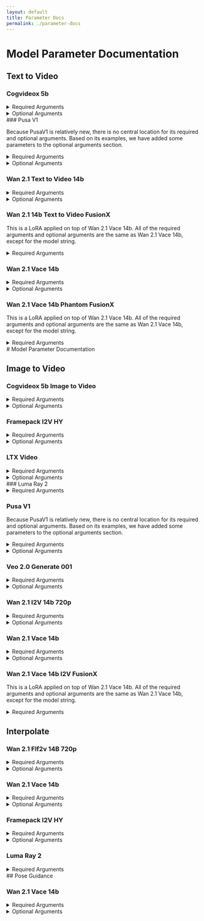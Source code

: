 ```yaml
---
layout: default
title: Parameter Docs
permalink: ./parameter-docs
---
```


# Model Parameter Documentation

## Text to Video

### Cogvideox 5b

<details>
    <summary>Required Arguments</summary>
    <table>
        <thead>
            <tr>
                <th>Name</th>
                <th>Type</th>
            <th>Description</th>
            </tr>
        </thead>
        <tbody>
            <tr>
            <td>prompt</td>
            <td>string</td>
            <td>Text prompt to guide generation</td>
            </tr>
            <tr>
            <td>model</td>
            <td>string</td>
            <td>"cogvideox-5b"</td>
            </tr>
        </tbody>
    </table>
</details>
<details>
    <summary>Optional Arguments</summary>
    <table>
        <thead>
            <tr>
            <th>Name</th>
            <th>Type</th>
            <th>Default Value</th>
            <th>Description</th>
            </tr>
        </thead>
        <tbody>
            <tr>
            <td>negative_prompt</td>
            <td>string</td>
            <td>""</td>
            <td>The prompt or prompts not to guide video generation. Ignored if guidance_scale is less than 1.</td>
            </tr>
            <tr>
            <td>height</td>
            <td>int</td>
            <td>480</td>
            <td>The height in pixels of the generated video.</td>
            </tr>
            <tr>
            <td>width</td>
            <td>int</td>
            <td>720</td>
            <td>The width in pixels of the generated video.</td>
            </tr>
            <tr>
            <td>num_frames</td>
            <td>int</td>
            <td>48</td>
            <td>Number of frames to generate.</td>
            </tr>
            <tr>
            <td>num_inference_steps</td>
            <td>int</td>
            <td>50</td>
            <td>The number of denoising steps. More steps can improve quality but are slower.</td>
            </tr>
            <tr>
            <td>timesteps</td>
            <td>list</td>
            <td></td>
            <td>Custom timesteps to use for the denoising process, must be in descending order.</td>
            </tr>
            <tr>
            <td>guidance_scale</td>
            <td>float</td>
            <td>7.0</td>
            <td>Classifier-Free Diffusion guidance scale. Higher values align the video more closely with the prompt.</td>
            </tr>
            <tr>
            <td>num_videos_per_prompt</td>
            <td>int</td>
            <td>1</td>
            <td>The number of videos to generate for each prompt.<br><br><strong>Note:</strong> Tio Magic Animation Framework currently only supports 1 video output</td>
            </tr>
            <tr>
            <td>generator</td>
            <td>torch.Generator</td>
            <td></td>
            <td>A torch.Generator or List[torch.Generator] to make generation deterministic.</td>
            </tr>
            <tr>
            <td>latents</td>
            <td>torch.FloatTensor</td>
            <td></td>
            <td>Pre-generated noisy latents to be used as inputs for generation.</td>
            </tr>
            <tr>
            <td>prompt_embeds</td>
            <td>torch.FloatTensor</td>
            <td></td>
            <td>Pre-generated text embeddings, used as an alternative to the 'prompt' argument.</td>
            </tr>
            <tr>
            <td>negative_prompt_embeds</td>
            <td>torch.FloatTensor</td>
            <td></td>
            <td>Pre-generated negative text embeddings, used as an alternative to the 'negative_prompt' argument.</td>
            </tr>
            <tr>
            <td>output_type</td>
            <td>str</td>
            <td>pil</td>
            <td>The output format of the generated video. Choose between 'pil' or 'np.array'.</td>
            </tr>
            <tr>
            <td>return_dict</td>
            <td>bool</td>
            <td>True</td>
            <td>Whether to return a StableDiffusionXLPipelineOutput object instead of a plain tuple.</td>
            </tr>
            <tr>
            <td>attention_kwargs</td>
            <td>dict</td>
            <td></td>
            <td>A kwargs dictionary passed to the AttentionProcessor.</td>
            </tr>
            <tr>
            <td>callback_on_step_end</td>
            <td>Callable</td>
            <td></td>
            <td>A function called at the end of each denoising step during inference.</td>
            </tr>
            <tr>
            <td>callback_on_step_end_tensor_inputs</td>
            <td>list</td>
            <td></td>
            <td>The list of tensor inputs for the callback_on_step_end function.</td>
            </tr>
            <tr>
            <td>max_sequence_length</td>
            <td>int</td>
            <td>226</td>
            <td>Maximum sequence length in the encoded prompt.</td>
            </tr>
        </tbody>
    </table>
</details>
### Pusa V1

Because PusaV1 is relatively new, there is no central location for its required and optional arguments. Based on its examples, we have added some parameters to the optional arguments section.

<details>
    <summary>Required Arguments</summary>
    <table>
    <thead>
    <tr>
    <th>Name</th>
    <th>Type</th>
    <th>Description</th>
    </tr>
    </thead>
    <tbody>
    <tr>
    <td>prompt</td>
    <td>string</td>
    <td>Text prompt to guide generation</td>
    </tr>
    <tr>
    <td>model</td>
    <td>string</td>
    <td>"pusa-v1"</td>
    </tr>
    </tbody>
    </table>
</details>

<details>
    <summary>Optional Arguments</summary>
    <table>
    <thead>
    <tr>
    <th>Name</th>
    <th>Type</th>
    <th>Default Value</th>
    <th>Description</th>
    </tr>
    </thead>
    <tbody>
    <tr>
    <td>negative_prompt</td>
    <td>string</td>
    <td>""</td>
    <td>The prompt or prompts not to guide video generation.</td>
    </tr>
    </tbody>
    </table>
</details>

### Wan 2.1 Text to Video 14b

<details>
    <summary>Required Arguments</summary>

    <table>
    <thead>
    <tr>
    <th>Name</th>
    <th>Type</th>
    <th>Description</th>
    </tr>
    </thead>
    <tbody>
    <tr>
    <td>prompt</td>
    <td>string</td>
    <td>Text prompt to guide generation</td>
    </tr>
    <tr>
    <td>model</td>
    <td>string</td>
    <td>"wan2.1-t2v-14b"</td>
    </tr>
    </tbody>
    </table>
</details>

<details>
    <summary>Optional Arguments</summary>

    <table>
    <thead>
    <tr>
    <th>Name</th>
    <th>Type</th>
    <th>Default Value</th>
    <th>Description</th>
    </tr>
    </thead>
    <tbody>
    <tr>
    <td>negative_prompt</td>
    <td>string</td>
    <td>""</td>
    <td>The prompt or prompts not to guide video generation. Ignored if guidance_scale is less than 1.</td>
    </tr>
    <tr>
    <td>height</td>
    <td>int</td>
    <td>480</td>
    <td>The height in pixels of the generated video.</td>
    </tr>
    <tr>
    <td>width</td>
    <td>int</td>
    <td>832</td>
    <td>The width in pixels of the generated video.</td>
    </tr>
    <tr>
    <td>num_frames</td>
    <td>int</td>
    <td>81</td>
    <td>Number of frames in the generated video</td>
    </tr>
    <tr>
    <td>num_inference_steps</td>
    <td>int</td>
    <td>50</td>
    <td>The number of denoising steps. More steps usually lead to higher quality at the expense of slower inference.</td>
    </tr>
    <tr>
    <td>guidance_scale</td>
    <td>float</td>
    <td>5.0</td>
    <td>Guidance scale for classifier-free diffusion. Higher values encourage generation to be closely linked to the text prompt.</td>
    </tr>
    <tr>
    <td>num_videos_per_prompt</td>
    <td>int</td>
    <td>1</td>
    <td>The number of videos to generate for each prompt.<br><br><strong>Note:</strong> Tio Magic Animation Framework currently only supports 1 video output</td>
    </tr>
    <tr>
    <td>generator</td>
    <td>torch.Generator</td>
    <td></td>
    <td>A torch.Generator or List[torch.Generator] to make generation deterministic.</td>
    </tr>
    <tr>
    <td>latents</td>
    <td>torch.FloatTensor</td>
    <td></td>
    <td>Pre-generated noisy latents to be used as inputs for generation.</td>
    </tr>
    <tr>
    <td>prompt_embeds</td>
    <td>torch.FloatTensor</td>
    <td></td>
    <td>Pre-generated text embeddings, used as an alternative to the 'prompt' argument.</td>
    </tr>
    <tr>
    <td>output_type</td>
    <td>str</td>
    <td>np</td>
    <td>The output format of the generated video. Choose between 'pil' or 'np.array'.</td>
    </tr>
    <tr>
    <td>return_dict</td>
    <td>bool</td>
    <td>True</td>
    <td>Whether to return a WanPipelineOutput object instead of a plain tuple.</td>
    </tr>
    <tr>
    <td>attention_kwargs</td>
    <td>dict</td>
    <td></td>
    <td>A kwargs dictionary passed to the AttentionProcessor.</td>
    </tr>
    <tr>
    <td>callback_on_step_end</td>
    <td>Callable</td>
    <td></td>
    <td>A function called at the end of each denoising step during inference.</td>
    </tr>
    <tr>
    <td>callback_on_step_end_tensor_inputs</td>
    <td>list</td>
    <td></td>
    <td>The list of tensor inputs for the callback_on_step_end function.</td>
    </tr>
    <tr>
    <td>max_sequence_length</td>
    <td>int</td>
    <td>512</td>
    <td>Maximum sequence length in the encoded prompt.</td>
    </tr>
    </tbody>
    </table>
</details>

### Wan 2.1 14b Text to Video FusionX
This is a LoRA applied on top of Wan 2.1 Vace 14b. All of the required arguments and optional arguments are the same as Wan 2.1 Vace 14b, except for the model string.
<details>
    <summary>Required Arguments</summary>
    <table>
    <thead>
    <tr>
    <th>Name</th>
    <th>Type</th>
    <th>Description</th>
    </tr>
    </thead>
    <tbody>
    <tr>
    <td>prompt</td>
    <td>string</td>
    <td>Text prompt to guide generation</td>
    </tr>
    <tr>
    <td>model</td>
    <td>string</td>
    <td>"wan2.1-14b-t2v-fusionx"</td>
    </tr>
    </tbody>
    </table>
</details>

### Wan 2.1 Vace 14b
<details>
    <summary>Required Arguments</summary>

    <table>
    <thead>
    <tr>
    <th>Name</th>
    <th>Type</th>
    <th>Description</th>
    </tr>
    </thead>
    <tbody>
    <tr>
    <td>prompt</td>
    <td>string</td>
    <td>Text prompt to guide generation</td>
    </tr>
    <tr>
    <td>model</td>
    <td>string</td>
    <td>"wan2.1-vace-14b"</td>
    </tr>
    </tbody>
    </table>
</details>

<details>
    <summary>Optional Arguments</summary>

    <table>
    <thead>
    <tr>
    <th>Name</th>
    <th>Type</th>
    <th>Default Value</th>
    <th>Description</th>
    </tr>
    </thead>
    <tbody>
    <tr>
    <td>negative_prompt</td>
    <td>string</td>
    <td>""</td>
    <td>The prompt or prompts not to guide video generation. Ignored if guidance_scale is less than 1.</td>
    </tr>
    <tr>
    <td>height</td>
    <td>int</td>
    <td>480</td>
    <td>The height in pixels of the generated video.</td>
    </tr>
    <tr>
    <td>width</td>
    <td>int</td>
    <td>832</td>
    <td>The width in pixels of the generated video.</td>
    </tr>
    <tr>
    <td>conditioning_scale</td>
    <td>float</td>
    <td>1.0</td>
    <td>The scale applied to the control conditioning latent stream. Can be a float, List[float], or torch.Tensor.</td>
    </tr>
    <tr>
    <td>num_frames</td>
    <td>int</td>
    <td>81</td>
    <td>Number of frames in the generated video</td>
    </tr>
    <tr>
    <td>num_inference_steps</td>
    <td>int</td>
    <td>50</td>
    <td>The number of denoising steps. More steps usually lead to higher quality at the expense of slower inference.</td>
    </tr>
    <tr>
    <td>guidance_scale</td>
    <td>float</td>
    <td>5.0</td>
    <td>Guidance scale for classifier-free diffusion. Higher values encourage generation to be closely linked to the text prompt.</td>
    </tr>
    <tr>
    <td>num_videos_per_prompt</td>
    <td>int</td>
    <td>1</td>
    <td>The number of videos to generate for each prompt.<br><br><strong>Note:</strong> Tio Magic Animation Framework currently only supports 1 video output</td>
    </tr>
    <tr>
    <td>generator</td>
    <td>torch.Generator</td>
    <td></td>
    <td>A torch.Generator or List[torch.Generator] to make generation deterministic.</td>
    </tr>
    <tr>
    <td>latents</td>
    <td>torch.FloatTensor</td>
    <td></td>
    <td>Pre-generated noisy latents to be used as inputs for generation.</td>
    </tr>
    <tr>
    <td>prompt_embeds</td>
    <td>torch.FloatTensor</td>
    <td></td>
    <td>Pre-generated text embeddings, used as an alternative to the 'prompt' argument.</td>
    </tr>
    <tr>
    <td>output_type</td>
    <td>str</td>
    <td>np</td>
    <td>The output format of the generated video. Choose between 'pil' or 'np.array'.</td>
    </tr>
    <tr>
    <td>return_dict</td>
    <td>bool</td>
    <td>True</td>
    <td>Whether to return a WanPipelineOutput object instead of a plain tuple.</td>
    </tr>
    <tr>
    <td>attention_kwargs</td>
    <td>dict</td>
    <td></td>
    <td>A kwargs dictionary passed to the AttentionProcessor.</td>
    </tr>
    <tr>
    <td>callback_on_step_end</td>
    <td>Callable</td>
    <td></td>
    <td>A function called at the end of each denoising step during inference.</td>
    </tr>
    <tr>
    <td>callback_on_step_end_tensor_inputs</td>
    <td>list</td>
    <td></td>
    <td>The list of tensor inputs for the callback_on_step_end function.</td>
    </tr>
    <tr>
    <td>max_sequence_length</td>
    <td>int</td>
    <td>512</td>
    <td>Maximum sequence length in the encoded prompt.</td>
    </tr>
    <tr>
        <td>flow_shift</td>
        <td>float</td>
        <td>3.0</td>
        <td>A value that estimates motion between two frames. A larger flow shift focuses on high motion or transformation. A smaller flow shift focuses on stability.</td>
    </tr>
    </tbody>
    </table>
</details>

### Wan 2.1 Vace 14b Phantom FusionX

This is a LoRA applied on top of Wan 2.1 Vace 14b. All of the required arguments and optional arguments are the same as Wan 2.1 Vace 14b, except for the model string.

<details>
    <summary>Required Arguments</summary>

    <table>
    <thead>
    <tr>
    <th>Name</th>
    <th>Type</th>
    <th>Description</th>
    </tr>
    </thead>
    <tbody>
    <tr>
    <td>prompt</td>
    <td>string</td>
    <td>Text prompt to guide generation</td>
    </tr>
    <tr>
    <td>model</td>
    <td>string</td>
    <td>"wan2.1-vace-14b-phantom-fusionx"</td>
    </tr>
    </tbody>
    </table>
</details>
# Model Parameter Documentation

## Image to Video

### Cogvideox 5b Image to Video

<details>
    <summary>Required Arguments</summary>

    <table>
    <thead>
    <tr>
    <th>Name</th>
    <th>Type</th>
    <th>Description</th>
    </tr>
    </thead>
    <tbody>
    <tr>
    <td>prompt</td>
    <td>string</td>
    <td>Text prompt to guide generation</td>
    </tr>
    <tr>
    <td>image</td>
    <td>string</td>
    <td>Local path or URL to input image.<br><strong>Note:</strong> this model only supports 720 x 480 resolution. Unlike other model implementations, we do not autofix the video to be in the resolution of the given image.</td>
    </tr>
    <tr>
    <td>model</td>
    <td>string</td>
    <td>"cogvideox-5b-image-to-video"</td>
    </tr>
    </tbody>
    </table>
</details>

<details>
    <summary>Optional Arguments</summary>

    <table>
    <thead>
    <tr>
    <th>Name</th>
    <th>Type</th>
    <th>Default Value</th>
    <th>Description</th>
    </tr>
    </thead>
    <tbody>
    <tr>
    <td>negative_prompt</td>
    <td>string</td>
    <td>""</td>
    <td>The prompt or prompts not to guide video generation. Ignored if guidance_scale is less than 1.</td>
    </tr>
    <tr>
    <td>height</td>
    <td>int</td>
    <td>480</td>
    <td>The height in pixels of the generated video.</td>
    </tr>
    <tr>
    <td>width</td>
    <td>int</td>
    <td>720</td>
    <td>The width in pixels of the generated video.</td>
    </tr>
    <tr>
    <td>num_frames</td>
    <td>int</td>
    <td>48</td>
    <td>Number of frames to generate.</td>
    </tr>
    <tr>
    <td>num_inference_steps</td>
    <td>int</td>
    <td>50</td>
    <td>The number of denoising steps. More steps can improve quality but are slower.</td>
    </tr>
    <tr>
    <td>timesteps</td>
    <td>list</td>
    <td></td>
    <td>Custom timesteps to use for the denoising process, must be in descending order.</td>
    </tr>
    <tr>
    <td>guidance_scale</td>
    <td>float</td>
    <td>7.0</td>
    <td>Classifier-Free Diffusion guidance scale. Higher values align the video more closely with the prompt.</td>
    </tr>
    <tr>
    <td>num_videos_per_prompt</td>
    <td>int</td>
    <td>1</td>
    <td>The number of videos to generate for each prompt.<br><br><strong>Note:</strong> Tio Magic Animation Framework currently only supports 1 video output</td>
    </tr>
    <tr>
    <td>generator</td>
    <td>torch.Generator</td>
    <td></td>
    <td>A torch.Generator or List[torch.Generator] to make generation deterministic.</td>
    </tr>
    <tr>
    <td>latents</td>
    <td>torch.FloatTensor</td>
    <td></td>
    <td>Pre-generated noisy latents to be used as inputs for generation.</td>
    </tr>
    <tr>
    <td>prompt_embeds</td>
    <td>torch.FloatTensor</td>
    <td></td>
    <td>Pre-generated text embeddings, used as an alternative to the 'prompt' argument.</td>
    </tr>
    <tr>
    <td>negative_prompt_embeds</td>
    <td>torch.FloatTensor</td>
    <td></td>
    <td>Pre-generated negative text embeddings, used as an alternative to the 'negative_prompt' argument.</td>
    </tr>
    <tr>
    <td>output_type</td>
    <td>str</td>
    <td>pil</td>
    <td>The output format of the generated video. Choose between 'pil' or 'np.array'.</td>
    </tr>
    <tr>
    <td>return_dict</td>
    <td>bool</td>
    <td>True</td>
    <td>Whether to return a StableDiffusionXLPipelineOutput object instead of a plain tuple.</td>
    </tr>
    <tr>
    <td>attention_kwargs</td>
    <td>dict</td>
    <td></td>
    <td>A kwargs dictionary passed to the AttentionProcessor.</td>
    </tr>
    <tr>
    <td>callback_on_step_end</td>
    <td>Callable</td>
    <td></td>
    <td>A function called at the end of each denoising step during inference.</td>
    </tr>
    <tr>
    <td>callback_on_step_end_tensor_inputs</td>
    <td>list</td>
    <td></td>
    <td>The list of tensor inputs for the callback_on_step_end function.</td>
    </tr>
    <tr>
    <td>max_sequence_length</td>
    <td>int</td>
    <td>226</td>
    <td>Maximum sequence length in the encoded prompt.</td>
    </tr>
    </tbody>
    </table>
</details>

### Framepack I2V HY

<details>
    <summary>Required Arguments</summary>

    <table>
    <thead>
    <tr>
    <th>Name</th>
    <th>Type</th>
    <th>Description</th>
    </tr>
    </thead>
    <tbody>
    <tr>
    <td>prompt</td>
    <td>string</td>
    <td>Text prompt to guide generation</td>
    </tr>
    <tr>
    <td>image</td>
    <td>string</td>
    <td>Local path or URL to input image.</td>
    </tr>
    <tr>
    <td>model</td>
    <td>string</td>
    <td>"framepack-i2v-hy"</td>
    </tr>
    </tbody>
    </table>
</details>

<details>
    <summary>Optional Arguments</summary>

    <table>
    <thead>
    <tr>
    <th>Name</th>
    <th>Type</th>
    <th>Default Value</th>
    <th>Description</th>
    </tr>
    </thead>
    <tbody>
    <tr>
    <td>prompt_2</td>
    <td>string</td>
    <td>""</td>
    <td>A secondary prompt for the second text encoder; defaults to the main prompt if not provided.</td>
    </tr>
    <tr>
    <td>negative_prompt</td>
    <td>string</td>
    <td>""</td>
    <td>The prompt or prompts not to guide video generation. Ignored if guidance_scale is less than 1.</td>
    </tr>
    <tr>
    <td>negative_prompt2</td>
    <td>string</td>
    <td>""</td>
    <td>A secondary negative prompt for the second text encoder.</td>
    </tr>
    <tr>
    <td>height</td>
    <td>int</td>
    <td>720</td>
    <td>The height in pixels of the generated video.</td>
    </tr>
    <tr>
    <td>width</td>
    <td>int</td>
    <td>1280</td>
    <td>The width in pixels of the generated video.</td>
    </tr>
    <tr>
    <td>num_frames</td>
    <td>int</td>
    <td>129</td>
    <td>Number of frames to generate.</td>
    </tr>
    <tr>
    <td>num_inference_steps</td>
    <td>int</td>
    <td>50</td>
    <td>The number of denoising steps. More steps can improve quality but are slower.</td>
    </tr>
    <tr>
    <td>sigmas</td>
    <td>list</td>
    <td></td>
    <td>Custom sigmas for the denoising scheduler.</td>
    </tr>
    <tr>
    <td>true_cfg_scale</td>
    <td>float</td>
    <td>1.0</td>
    <td>Enables true classifier-free guidance when > 1.0.</td>
    </tr>
    <tr>
    <td>guidance_scale</td>
    <td>float</td>
    <td>6.0</td>
    <td>Guidance scale to control how closely the video adheres to the prompt.</td>
    </tr>
    <tr>
    <td>num_videos_per_prompt</td>
    <td>int</td>
    <td>1</td>
    <td>The number of videos to generate for each prompt.<br><br><strong>Note:</strong> Tio Magic Animation Framework currently only supports 1 video output</td>
    </tr>
    <tr>
    <td>generator</td>
    <td>torch.Generator</td>
    <td></td>
    <td>A torch.Generator or List[torch.Generator] to make generation deterministic.</td>
    </tr>
    <tr>
    <td>image_latents</td>
    <td>torch.Tensor</td>
    <td></td>
    <td>Pre-encoded image latents, bypassing the VAE for the first image.</td>
    </tr>
    <tr>
    <td>last_image_latents</td>
    <td>torch.Tensor</td>
    <td></td>
    <td>Pre-encoded image latents, bypassing the VAE for the last image.</td>
    </tr>
    <tr>
    <td>prompt_embeds</td>
    <td>torch.Tensor</td>
    <td></td>
    <td>Pre-generated text embeddings, an alternative to 'prompt'.</td>
    </tr>
    <tr>
    <td>pooled_prompt_embeds</td>
    <td>torch.FloatTensor</td>
    <td></td>
    <td>Pre-generated pooled text embeddings.</td>
    </tr>
    <tr>
    <td>negative_prompt_embeds</td>
    <td>torch.FloatTensor</td>
    <td></td>
    <td>Pre-generated negative text embeddings, an alternative to 'negative_prompt'.</td>
    </tr>
    <tr>
    <td>output_type</td>
    <td>str</td>
    <td>pil</td>
    <td>The output format of the generated video. Choose between 'pil' or 'np.array'.</td>
    </tr>
    <tr>
    <td>return_dict</td>
    <td>bool</td>
    <td>True</td>
    <td>Whether to return a HunyuanVideoFramepackPipelineOutput object instead of a plain tuple.</td>
    </tr>
    <tr>
    <td>attention_kwargs</td>
    <td>dict</td>
    <td></td>
    <td>A kwargs dictionary passed to the AttentionProcessor.</td>
    </tr>
    <tr>
    <td>clip_skip</td>
    <td>int</td>
    <td></td>
    <td>Number of final layers to skip from the CLIP model.</td>
    </tr>
    <tr>
    <td>callback_on_step_end</td>
    <td>Callable</td>
    <td></td>
    <td>A function called at the end of each denoising step during inference.</td>
    </tr>
    <tr>
    <td>callback_on_step_end_tensor_inputs</td>
    <td>list</td>
    <td></td>
    <td>The list of tensor inputs for the callback_on_step_end function.</td>
    </tr>
    </tbody>
    </table>
</details>

### LTX Video

<details>
    <summary>Required Arguments</summary>

    <table>
    <thead>
    <tr>
    <th>Name</th>
    <th>Type</th>
    <th>Description</th>
    </tr>
    </thead>
    <tbody>
    <tr>
    <td>prompt</td>
    <td>string</td>
    <td>Text prompt to guide generation</td>
    </tr>
    <tr>
    <td>image</td>
    <td>string</td>
    <td>Local path or URL to input image.</td>
    </tr>
    <tr>
    <td>model</td>
    <td>string</td>
    <td>"ltx-video"</td>
    </tr>
    </tbody>
    </table>
</details>

<details>
    <summary>Optional Arguments</summary>

    <table>
    <thead>
    <tr>
    <th>Name</th>
    <th>Type</th>
    <th>Default Value</th>
    <th>Description</th>
    </tr>
    </thead>
    <tbody>
    <tr>
    <td>negative_prompt</td>
    <td>string</td>
    <td>""</td>
    <td>The prompt to avoid during video generation.</td>
    </tr>
    <tr>
    <td>height</td>
    <td>int</td>
    <td>512</td>
    <td>The height in pixels of the generated video.</td>
    </tr>
    <tr>
    <td>width</td>
    <td>int</td>
    <td>704</td>
    <td>The width in pixels of the generated video.</td>
    </tr>
    <tr>
    <td>num_frames</td>
    <td>int</td>
    <td>161</td>
    <td>Number of frames to generate.</td>
    </tr>
    <tr>
    <td>num_inference_steps</td>
    <td>int</td>
    <td>50</td>
    <td>The number of denoising steps. More steps can improve quality but are slower.</td>
    </tr>
    <tr>
    <td>timesteps</td>
    <td>list</td>
    <td></td>
    <td>Custom timesteps for the denoising process in descending order.</td>
    </tr>
    <tr>
    <td>guidance_scale</td>
    <td>float</td>
    <td>3.0</td>
    <td>Scale for classifier-free guidance.</td>
    </tr>
    <tr>
    <td>num_videos_per_prompt</td>
    <td>int</td>
    <td>1</td>
    <td>The number of videos to generate for each prompt.<br><br><strong>Note:</strong> Tio Magic Animation Framework currently only supports 1 video output</td>
    </tr>
    <tr>
    <td>generator</td>
    <td>torch.Generator</td>
    <td></td>
    <td>A torch.Generator to make generation deterministic.</td>
    </tr>
    <tr>
    <td>latents</td>
    <td>torch.Tensor</td>
    <td></td>
    <td>Pre-generated noisy latents.</td>
    </tr>
    <tr>
    <td>prompt_embeds</td>
    <td>torch.Tensor</td>
    <td></td>
    <td>Pre-generated text embeddings, an alternative to 'prompt'.</td>
    </tr>
    <tr>
    <td>promt_attension_mask</td>
    <td>torch.Tensor</td>
    <td></td>
    <td>Pre-generated attention mask for text embeddings.</td>
    </tr>
    <tr>
    <td>negative_prompt_embeds</td>
    <td>torch.FloatTensor</td>
    <td></td>
    <td>Pre-generated negative text embeddings.</td>
    </tr>
    <tr>
    <td>negative_prompt_attension_mask</td>
    <td>torch.FloatTensor</td>
    <td></td>
    <td>Pre-generated attention mask for negative text embeddings.</td>
    </tr>
    <tr>
    <td>decode_timestep</td>
    <td>float</td>
    <td>0.0</td>
    <td>The timestep at which the generated video is decoded.</td>
    </tr>
    <tr>
    <td>decode_noise_scale</td>
    <td>float</td>
    <td>None</td>
    <td>Interpolation factor between random noise and denoised latents at decode time.</td>
    </tr>
    <tr>
    <td>output_type</td>
    <td>str</td>
    <td>pil</td>
    <td>The output format of the generated video. Choose between 'pil' or 'np.array'.</td>
    </tr>
    <tr>
    <td>return_dict</td>
    <td>bool</td>
    <td>True</td>
    <td>Whether to return a LTXPipelineOutput object instead of a plain tuple.</td>
    </tr>
    <tr>
    <td>attention_kwargs</td>
    <td>dict</td>
    <td></td>
    <td>A kwargs dictionary passed to the AttentionProcessor.</td>
    </tr>
    <tr>
    <td>callback_on_step_end</td>
    <td>Callable</td>
    <td></td>
    <td>A function called at the end of each denoising step during inference.</td>
    </tr>
    <tr>
    <td>callback_on_step_end_tensor_inputs</td>
    <td>list</td>
    <td></td>
    <td>The list of tensor inputs for the callback_on_step_end function.</td>
    </tr>
    <tr>
    <td>max_sequence_length</td>
    <td>int</td>
    <td>128</td>
    <td>Maximum sequence length for the prompt.</td>
    </tr>
    </tbody>
    </table>
</details>
### Luma Ray 2

<details>
    <summary>Required Arguments</summary>

    <table>
    <thead>
    <tr>
    <th>Name</th>
    <th>Type</th>
    <th>Description</th>
    </tr>
    </thead>
    <tbody>
    <tr>
    <td>prompt</td>
    <td>string</td>
    <td>Text prompt to guide generation</td>
    </tr>
    <tr>
    <td>image</td>
    <td>string</td>
    <td>URL to input image. <strong>Note that Luma does not accept local files.</strong></td>
    </tr>
    <tr>
    <td>model</td>
    <td>string</td>
    <td>"luma-ray-2"</td>
    </tr>
    </tbody>
    </table>
</details>

### Pusa V1

Because PusaV1 is relatively new, there is no central location for its required and optional arguments. Based on its examples, we have added some parameters to the optional arguments section.

<details>
    <summary>Required Arguments</summary>

    <table>
    <thead>
    <tr>
    <th>Name</th>
    <th>Type</th>
    <th>Description</th>
    </tr>
    </thead>
    <tbody>
    <tr>
    <td>prompt</td>
    <td>string</td>
    <td>Text prompt to guide generation</td>
    </tr>
    <tr>
    <td>image</td>
    <td>string</td>
    <td>Local path or URL to input image.</td>
    </tr>
    <tr>
    <td>model</td>
    <td>string</td>
    <td>"pusa-v1"</td>
    </tr>
    </tbody>
    </table>
</details>

<details>
    <summary>Optional Arguments</summary>

    <table>
    <thead>
    <tr>
    <th>Name</th>
    <th>Type</th>
    <th>Default Value</th>
    <th>Description</th>
    </tr>
    </thead>
    <tbody>
    <tr>
    <td>negative_prompt</td>
    <td>string</td>
    <td>""</td>
    <td>The prompt or prompts not to guide video generation. Ignored if guidance_scale is less than 1.</td>
    </tr>
    <tr>
    <td>cond_position</td>
    <td>str</td>
    <td>"0"</td>
    <td>Comma-separated list of frame indices for conditioning. You can use any position from 0 to 20.</td>
    </tr>
    <tr>
    <td>noise_multipliers</td>
    <td>str</td>
    <td>"0.0"</td>
    <td>Comma-separated noise multipliers for conditioning frames. A value of 0 means the condition image is used as totally clean, higher value means adding more noise.<br><br>For I2V, you can use 0.2 or any from 0 to 1.<br><br>For Start-End-Frame, you can use 0.2,0.4, or any from 0 to 1.</td>
    </tr>
    <tr>
    <td>lora_alpha</td>
    <td>float</td>
    <td>1.0</td>
    <td>A bigger alpha would bring more temporal consistency (i.e., make generated frames more like the conditioning part), but may also cause small motion or even collapse. We recommend using a value around 1 to 2.</td>
    </tr>
    <tr>
    <td>num_inference_steps</td>
    <td>int</td>
    <td>30</td>
    <td>The number of denoising steps. More steps can improve quality but are slower.</td>
    </tr>
    <tr>
    <td>num_frames</td>
    <td>int</td>
    <td>81</td>
    <td></td>
    </tr>
    </tbody>
    </table>
</details>

### Veo 2.0 Generate 001
<details>
    <summary>Required Arguments</summary>

    <table>
    <thead>
    <tr>
    <th>Name</th>
    <th>Type</th>
    <th>Description</th>
    </tr>
    </thead>
    <tbody>
    <tr>
    <td>prompt</td>
    <td>string</td>
    <td>Text prompt to guide generation</td>
    </tr>
    <tr>
    <td>image</td>
    <td>string</td>
    <td>Local path or URL to input image.</td>
    </tr>
    <tr>
    <td>model</td>
    <td>string</td>
    <td>"veo-2.0-generate-002"</td>
    </tr>
    </tbody>
    </table>
</details>

<details>
    <summary>Optional Arguments</summary>

    <table>
    <thead>
    <tr>
    <th>Name</th>
    <th>Type</th>
    <th>Default Value</th>
    <th>Description</th>
    </tr>
    </thead>
    <tbody>
    <tr>
    <td>negativePrompt</td>
    <td>string</td>
    <td>""</td>
    <td>Text string that describes anything you want to discourage the model from generating</td>
    </tr>
    <tr>
    <td>aspectRatio</td>
    <td>str</td>
    <td>"16:9"</td>
    <td>Defines the aspect ratio of the generated videos. Accepts '16:9' (landscape) or '9:16' (portrait).</td>
    </tr>
    <tr>
    <td>personGeneration</td>
    <td>str</td>
    <td>"allow_adult"</td>
    <td>Controls whether people or face generation is allowed. Accepts 'allow_adult' or 'disallow'.</td>
    </tr>
    <tr>
    <td>numberOfVideos</td>
    <td>int</td>
    <td>1</td>
    <td>The number of videos to generate for each prompt.<br><br><strong>Note:</strong> Tio Magic Animation Framework currently only supports 1 video output</td>
    </tr>
    <tr>
    <td>durationSeconds</td>
    <td>int</td>
    <td>8</td>
    <td>Veo 2 only. Length of each output video in seconds, between 5 and 8</td>
    </tr>
    </tbody>
    </table>
</details>

### Wan 2.1 I2V 14b 720p
<details>
    <summary>Required Arguments</summary>

    <table>
    <thead>
    <tr>
    <th>Name</th>
    <th>Type</th>
    <th>Description</th>
    </tr>
    </thead>
    <tbody>
    <tr>
    <td>prompt</td>
    <td>string</td>
    <td>Text prompt to guide generation</td>
    </tr>
    <tr>
    <td>image</td>
    <td>string</td>
    <td>Local path or URL to input image.</td>
    </tr>
    <tr>
    <td>model</td>
    <td>string</td>
    <td>"wan2.1-i2v-14b-720p"</td>
    </tr>
    </tbody>
    </table>
</details>

<details>
    <summary>Optional Arguments</summary>
    <table>
    <thead>
    <tr>
    <th>Name</th>
    <th>Type</th>
    <th>Default Value</th>
    <th>Description</th>
    </tr>
    </thead>
    <tbody>
    <tr>
    <td>negative_prompt</td>
    <td>string</td>
    <td>""</td>
    <td>The prompt or prompts not to guide video generation. Ignored if guidance_scale is less than 1.</td>
    </tr>
    <tr>
    <td>height</td>
    <td>int</td>
    <td>480</td>
    <td>The height in pixels of the generated video.</td>
    </tr>
    <tr>
    <td>width</td>
    <td>int</td>
    <td>832</td>
    <td>The width in pixels of the generated video.</td>
    </tr>
    <tr>
    <td>conditioning_scale</td>
    <td>float</td>
    <td>1.0</td>
    <td>The scale applied to the control conditioning latent stream. Can be a float, List[float], or torch.Tensor.</td>
    </tr>
    <tr>
    <td>num_frames</td>
    <td>int</td>
    <td>81</td>
    <td>Number of frames in the generated video</td>
    </tr>
    <tr>
    <td>num_inference_steps</td>
    <td>int</td>
    <td>50</td>
    <td>The number of denoising steps. More steps usually lead to higher quality at the expense of slower inference.</td>
    </tr>
    <tr>
    <td>guidance_scale</td>
    <td>float</td>
    <td>5.0</td>
    <td>Guidance scale for classifier-free diffusion. Higher values encourage generation to be closely linked to the text prompt.</td>
    </tr>
    <tr>
    <td>num_videos_per_prompt</td>
    <td>int</td>
    <td>1</td>
    <td>The number of videos to generate for each prompt.<br><br><strong>Note:</strong> Tio Magic Animation Framework currently only supports 1 video output</td>
    </tr>
    <tr>
    <td>generator</td>
    <td>torch.Generator</td>
    <td></td>
    <td>A torch.Generator or List[torch.Generator] to make generation deterministic.</td>
    </tr>
    <tr>
    <td>latents</td>
    <td>torch.FloatTensor</td>
    <td></td>
    <td>Pre-generated noisy latents to be used as inputs for generation.</td>
    </tr>
    <tr>
    <td>prompt_embeds</td>
    <td>torch.FloatTensor</td>
    <td></td>
    <td>Pre-generated text embeddings, used as an alternative to the 'prompt' argument.</td>
    </tr>
    <tr>
    <td>negative_prompt_embeds</td>
    <td>torch.Tensor</td>
    <td></td>
    <td>Pre-generated negative text embeddings, used as an alternative to the 'negative_prompt' argument.</td>
    </tr>
    <tr>
    <td>image_embeds</td>
    <td>torch.Tensor</td>
    <td></td>
    <td>Pre-generated image embeddings, used as an alternative to the 'image' argument.</td>
    </tr>
    <tr>
    <td>output_type</td>
    <td>str</td>
    <td>np</td>
    <td>The output format of the generated video. Choose between 'pil' or 'np.array'.</td>
    </tr>
    <tr>
    <td>return_dict</td>
    <td>bool</td>
    <td>True</td>
    <td>Whether to return a WanPipelineOutput object instead of a plain tuple.</td>
    </tr>
    <tr>
    <td>attention_kwargs</td>
    <td>dict</td>
    <td></td>
    <td>A kwargs dictionary passed to the AttentionProcessor.</td>
    </tr>
    <tr>
    <td>callback_on_step_end</td>
    <td>Callable</td>
    <td></td>
    <td>A function called at the end of each denoising step during inference.</td>
    </tr>
    <tr>
    <td>callback_on_step_end_tensor_inputs</td>
    <td>list</td>
    <td></td>
    <td>The list of tensor inputs for the callback_on_step_end function.</td>
    </tr>
    <tr>
    <td>max_sequence_length</td>
    <td>int</td>
    <td>512</td>
    <td>Maximum sequence length in the encoded prompt.</td>
    </tr>
    </tbody>
    </table>
</details>

### Wan 2.1 Vace 14b

<details>
    <summary>Required Arguments</summary>

    <table>
    <thead>
    <tr>
    <th>Name</th>
    <th>Type</th>
    <th>Description</th>
    </tr>
    </thead>
    <tbody>
    <tr>
    <td>prompt</td>
    <td>string</td>
    <td>Text prompt to guide generation</td>
    </tr>
    <tr>
    <td>image</td>
    <td>string</td>
    <td>Local path or URL to input image.</td>
    </tr>
    <tr>
    <td>model</td>
    <td>string</td>
    <td>"wan2.1-vace-14b"</td>
    </tr>
    </tbody>
    </table>
</details>

<details>
    <summary>Optional Arguments</summary>
    <table>
    <thead>
    <tr>
    <th>Name</th>
    <th>Type</th>
    <th>Default Value</th>
    <th>Description</th>
    </tr>
    </thead>
    <tbody>
    <tr>
    <td>negative_prompt</td>
    <td>string</td>
    <td>""</td>
    <td>The prompt or prompts not to guide video generation. Ignored if guidance_scale is less than 1.</td>
    </tr>
    <tr>
    <td>video</td>
    <td>list</td>
    <td></td>
    <td>The input video (List[PIL.Image.Image]) to be used as a starting point for the generation.<br><br><strong>Note:</strong> this is created in _process_payload for you.</td>
    </tr>
    <tr>
    <td>mask</td>
    <td>list</td>
    <td></td>
    <td>The input mask (List[PIL.Image.Image]) that defines which video regions to condition on (black) and which to generate (white).<br><br><strong>Note:</strong> this is created in process_payload for you.</td>
    </tr>
    <tr>
    <td>reference_images</td>
    <td>list</td>
    <td></td>
    <td>A list of one or more reference images (List[PIL.Image.Image]) as extra conditioning for the generation.</td>
    </tr>
    <tr>
    <td>height</td>
    <td>int</td>
    <td>480</td>
    <td>The height in pixels of the generated video.</td>
    </tr>
    <tr>
    <td>width</td>
    <td>int</td>
    <td>832</td>
    <td>The width in pixels of the generated video.</td>
    </tr>
    <tr>
    <td>num_frames</td>
    <td>int</td>
    <td>81</td>
    <td>Number of frames in the generated video</td>
    </tr>
    <tr>
    <td>num_inference_steps</td>
    <td>int</td>
    <td>50</td>
    <td>The number of denoising steps. More steps usually lead to higher quality at the expense of slower inference.</td>
    </tr>
    <tr>
    <td>guidance_scale</td>
    <td>float</td>
    <td>5.0</td>
    <td>Guidance scale for classifier-free diffusion. Higher values encourage generation to be closely linked to the text prompt.</td>
    </tr>
    <tr>
    <td>num_videos_per_prompt</td>
    <td>int</td>
    <td>1</td>
    <td>The number of videos to generate for each prompt.<br><br><strong>Note:</strong> Tio Magic Animation Framework currently only supports 1 video output</td>
    </tr>
    <tr>
    <td>generator</td>
    <td>torch.Generator</td>
    <td></td>
    <td>A torch.Generator or List[torch.Generator] to make generation deterministic.</td>
    </tr>
    <tr>
    <td>latents</td>
    <td>torch.FloatTensor</td>
    <td></td>
    <td>Pre-generated noisy latents to be used as inputs for generation.</td>
    </tr>
    <tr>
    <td>prompt_embeds</td>
    <td>torch.FloatTensor</td>
    <td></td>
    <td>Pre-generated text embeddings, used as an alternative to the 'prompt' argument.</td>
    </tr>
    <tr>
    <td>output_type</td>
    <td>str</td>
    <td>np</td>
    <td>The output format of the generated video. Choose between 'pil' or 'np.array'.</td>
    </tr>
    <tr>
    <td>return_dict</td>
    <td>bool</td>
    <td>True</td>
    <td>Whether to return a WanPipelineOutput object instead of a plain tuple.</td>
    </tr>
    <tr>
    <td>attention_kwargs</td>
    <td>dict</td>
    <td></td>
    <td>A kwargs dictionary passed to the AttentionProcessor.</td>
    </tr>
    <tr>
    <td>callback_on_step_end</td>
    <td>Callable</td>
    <td></td>
    <td>A function called at the end of each denoising step during inference.</td>
    </tr>
    <tr>
    <td>callback_on_step_end_tensor_inputs</td>
    <td>list</td>
    <td></td>
    <td>The list of tensor inputs for the callback_on_step_end function.</td>
    </tr>
    <tr>
    <td>max_sequence_length</td>
    <td>int</td>
    <td>512</td>
    <td>Maximum sequence length in the encoded prompt.</td>
    </tr>
    <tr>
        <td>flow_shift</td>
        <td>float</td>
        <td>5.0</td>
        <td>A value that estimates motion between two frames. A larger flow shift focuses on high motion or transformation. A smaller flow shift focuses on stability.</td>
    </tr>
    </tbody>
    </table>
</details>

### Wan 2.1 Vace 14b I2V FusionX

This is a LoRA applied on top of Wan 2.1 Vace 14b. All of the required arguments and optional arguments are the same as Wan 2.1 Vace 14b, except for the model string.

<details>
    <summary>Required Arguments</summary>
    <table>
    <thead>
    <tr>
    <th>Name</th>
    <th>Type</th>
    <th>Description</th>
    </tr>
    </thead>
    <tbody>
    <tr>
    <td>prompt</td>
    <td>string</td>
    <td>Text prompt to guide generation</td>
    </tr>
    <tr>
    <td>image</td>
    <td>string</td>
    <td>Local path or URL to input image.</td>
    </tr>
    <tr>
    <td>model</td>
    <td>string</td>
    <td>"wan2.1-vace-14b-i2v-fusionx"</td>
    </tr>
    </tbody>
    </table>
</details>

## Interpolate

### Wan 2.1 Flf2v 14B 720p
<details>
    <summary>Required Arguments</summary>

    <table>
    <thead>
    <tr>
    <th>Name</th>
    <th>Type</th>
    <th>Description</th>
    </tr>
    </thead>
    <tbody>
    <tr>
    <td>prompt</td>
    <td>string</td>
    <td>Text prompt to guide generation</td>
    </tr>
    <tr>
    <td>first_frame</td>
    <td>string</td>
    <td>Local path or URL to first frame image.</td>
    </tr>
    <tr>
    <td>last_frame</td>
    <td>string</td>
    <td>Local path or URL to last frame image</td>
    </tr>
    <tr>
    <td>model</td>
    <td>string</td>
    <td>"wan2.1-flf2v-14b-720p"</td>
    </tr>
    </tbody>
    </table>
</details>

<details>
    <summary>Optional Arguments</summary>

    <table>
    <thead>
    <tr>
    <th>Name</th>
    <th>Type</th>
    <th>Default Value</th>
    <th>Description</th>
    </tr>
    </thead>
    <tbody>
    <tr>
    <td>negative_prompt</td>
    <td>string</td>
    <td>""</td>
    <td>The prompt or prompts not to guide video generation. Ignored if guidance_scale is less than 1.</td>
    </tr>
    <tr>
    <td>height</td>
    <td>int</td>
    <td>480</td>
    <td>The height in pixels of the generated video.</td>
    </tr>
    <tr>
    <td>width</td>
    <td>int</td>
    <td>832</td>
    <td>The width in pixels of the generated video.</td>
    </tr>
    <tr>
    <td>num_frames</td>
    <td>int</td>
    <td>81</td>
    <td>Number of frames in the generated video</td>
    </tr>
    <tr>
    <td>num_inference_steps</td>
    <td>int</td>
    <td>50</td>
    <td>The number of denoising steps. More steps usually lead to higher quality at the expense of slower inference.</td>
    </tr>
    <tr>
    <td>guidance_scale</td>
    <td>float</td>
    <td>5.0</td>
    <td>Guidance scale for classifier-free diffusion. Higher values encourage generation to be closely linked to the text prompt.</td>
    </tr>
    <tr>
    <td>num_videos_per_prompt</td>
    <td>int</td>
    <td>1</td>
    <td>The number of videos to generate for each prompt.<br><br><strong>Note:</strong> Tio Magic Animation Framework currently only supports 1 video output</td>
    </tr>
    <tr>
    <td>generator</td>
    <td>torch.Generator</td>
    <td></td>
    <td>A torch.Generator or List[torch.Generator] to make generation deterministic.</td>
    </tr>
    <tr>
    <td>latents</td>
    <td>torch.FloatTensor</td>
    <td></td>
    <td>Pre-generated noisy latents to be used as inputs for generation.</td>
    </tr>
    <tr>
    <td>prompt_embeds</td>
    <td>torch.FloatTensor</td>
    <td></td>
    <td>Pre-generated text embeddings, used as an alternative to the 'prompt' argument.</td>
    </tr>
    <tr>
    <td>negative_prompt_embeds</td>
    <td>torch.Tensor</td>
    <td></td>
    <td>Pre-generated negative text embeddings, used as an alternative to the 'negative_prompt' argument.</td>
    </tr>
    <tr>
    <td>image_embeds</td>
    <td>torch.Tensor</td>
    <td></td>
    <td>Pre-generated image embeddings, used as an alternative to the 'image' argument.</td>
    </tr>
    <tr>
    <td>output_type</td>
    <td>str</td>
    <td>np</td>
    <td>The output format of the generated video. Choose between 'pil' or 'np.array'.</td>
    </tr>
    <tr>
    <td>return_dict</td>
    <td>bool</td>
    <td>True</td>
    <td>Whether to return a WanPipelineOutput object instead of a plain tuple.</td>
    </tr>
    <tr>
    <td>attention_kwargs</td>
    <td>dict</td>
    <td></td>
    <td>A kwargs dictionary passed to the AttentionProcessor.</td>
    </tr>
    <tr>
    <td>callback_on_step_end</td>
    <td>Callable</td>
    <td></td>
    <td>A function called at the end of each denoising step during inference.</td>
    </tr>
    <tr>
    <td>callback_on_step_end_tensor_inputs</td>
    <td>list</td>
    <td></td>
    <td>The list of tensor inputs for the callback_on_step_end function.</td>
    </tr>
    <tr>
    <td>max_sequence_length</td>
    <td>int</td>
    <td>512</td>
    <td>Maximum sequence length in the encoded prompt.</td>
    </tr>
    </tbody>
    </table>
</details>

### Wan 2.1 Vace 14b

<details>
    <summary>Required Arguments</summary>

    <table>
    <thead>
    <tr>
    <th>Name</th>
    <th>Type</th>
    <th>Description</th>
    </tr>
    </thead>
    <tbody>
    <tr>
    <td>prompt</td>
    <td>string</td>
    <td>Text prompt to guide generation</td>
    </tr>
    <tr>
    <td>first_frame</td>
    <td>string</td>
    <td>Local path or URL to first frame image.</td>
    </tr>
    <tr>
    <td>last_frame</td>
    <td>string</td>
    <td>Local path or URL to last frame image</td>
    </tr>
    <tr>
    <td>model</td>
    <td>string</td>
    <td>"wan2.1-vace-14b"</td>
    </tr>
    </tbody>
    </table>
</details>

<details>
    <summary>Optional Arguments</summary>

    <table>
    <thead>
    <tr>
    <th>Name</th>
    <th>Type</th>
    <th>Default Value</th>
    <th>Description</th>
    </tr>
    </thead>
    <tbody>
    <tr>
    <td>negative_prompt</td>
    <td>string</td>
    <td>""</td>
    <td>The prompt or prompts not to guide video generation. Ignored if guidance_scale is less than 1.</td>
    </tr>
    <tr>
    <td>video</td>
    <td>list</td>
    <td></td>
    <td>The input video (List[PIL.Image.Image]) to be used as a starting point for the generation.<br><br><strong>Note:</strong> this is created in _process_payload for you.</td>
    </tr>
    <tr>
    <td>mask</td>
    <td>list</td>
    <td></td>
    <td>The input mask (List[PIL.Image.Image]) that defines which video regions to condition on (black) and which to generate (white).<br><br><strong>Note:</strong> this is created in process_payload for you.</td>
    </tr>
    <tr>
    <td>reference_images</td>
    <td>list</td>
    <td></td>
    <td>A list of one or more reference images (List[PIL.Image.Image]) as extra conditioning for the generation.</td>
    </tr>
    <tr>
    <td>conditioning_scale</td>
    <td>float</td>
    <td>1.0</td>
    <td>The scale applied to the control conditioning latent stream. Can be a float, List[float], or torch.Tensor.</td>
    </tr>
    <tr>
    <td>height</td>
    <td>int</td>
    <td>480</td>
    <td>The height in pixels of the generated video.</td>
    </tr>
    <tr>
    <td>width</td>
    <td>int</td>
    <td>832</td>
    <td>The width in pixels of the generated video.</td>
    </tr>
    <tr>
    <td>num_frames</td>
    <td>int</td>
    <td>81</td>
    <td>Number of frames in the generated video</td>
    </tr>
    <tr>
    <td>num_inference_steps</td>
    <td>int</td>
    <td>50</td>
    <td>The number of denoising steps. More steps usually lead to higher quality at the expense of slower inference.</td>
    </tr>
    <tr>
    <td>guidance_scale</td>
    <td>float</td>
    <td>5.0</td>
    <td>Guidance scale for classifier-free diffusion. Higher values encourage generation to be closely linked to the text prompt.</td>
    </tr>
    <tr>
    <td>num_videos_per_prompt</td>
    <td>int</td>
    <td>1</td>
    <td>The number of videos to generate for each prompt.<br><br><strong>Note:</strong> Tio Magic Animation Framework currently only supports 1 video output</td>
    </tr>
    <tr>
    <td>generator</td>
    <td>torch.Generator</td>
    <td></td>
    <td>A torch.Generator or List[torch.Generator] to make generation deterministic.</td>
    </tr>
    <tr>
    <td>latents</td>
    <td>torch.FloatTensor</td>
    <td></td>
    <td>Pre-generated noisy latents to be used as inputs for generation.</td>
    </tr>
    <tr>
    <td>prompt_embeds</td>
    <td>torch.FloatTensor</td>
    <td></td>
    <td>Pre-generated text embeddings, used as an alternative to the 'prompt' argument.</td>
    </tr>
    <tr>
    <td>output_type</td>
    <td>str</td>
    <td>np</td>
    <td>The output format of the generated video. Choose between 'pil' or 'np.array'.</td>
    </tr>
    <tr>
    <td>return_dict</td>
    <td>bool</td>
    <td>True</td>
    <td>Whether to return a WanPipelineOutput object instead of a plain tuple.</td>
    </tr>
    <tr>
    <td>attention_kwargs</td>
    <td>dict</td>
    <td></td>
    <td>A kwargs dictionary passed to the AttentionProcessor.</td>
    </tr>
    <tr>
    <td>callback_on_step_end</td>
    <td>Callable</td>
    <td></td>
    <td>A function called at the end of each denoising step during inference.</td>
    </tr>
    <tr>
    <td>callback_on_step_end_tensor_inputs</td>
    <td>list</td>
    <td></td>
    <td>The list of tensor inputs for the callback_on_step_end function.</td>
    </tr>
    <tr>
    <td>max_sequence_length</td>
    <td>int</td>
    <td>512</td>
    <td>Maximum sequence length in the encoded prompt.</td>
    </tr>
    <tr>
        <td>flow_shift</td>
        <td>float</td>
        <td>5.0</td>
        <td>A value that estimates motion between two frames. A larger flow shift focuses on high motion or transformation. A smaller flow shift focuses on stability.</td>
    </tr>
    </tbody>
    </table>
</details>

### Framepack I2V HY

<details>
    <summary>Required Arguments</summary>

    <table>
    <thead>
    <tr>
    <th>Name</th>
    <th>Type</th>
    <th>Description</th>
    </tr>
    </thead>
    <tbody>
    <tr>
    <td>prompt</td>
    <td>string</td>
    <td>Text prompt to guide generation</td>
    </tr>
    <tr>
    <td>first_frame</td>
    <td>string</td>
    <td>Local path or URL to first frame image.</td>
    </tr>
    <tr>
    <td>last_frame</td>
    <td>string</td>
    <td>Local path or URL to last frame image</td>
    </tr>
    <tr>
    <td>model</td>
    <td>string</td>
    <td>"framepack-i2v-hy"</td>
    </tr>
    </tbody>
    </table>
</details>

<details>
    <summary>Optional Arguments</summary>

    <table>
    <thead>
    <tr>
    <th>Name</th>
    <th>Type</th>
    <th>Default Value</th>
    <th>Description</th>
    </tr>
    </thead>
    <tbody>
    <tr>
    <td>prompt_2</td>
    <td>string</td>
    <td>""</td>
    <td>A secondary prompt for the second text encoder; defaults to the main prompt if not provided.</td>
    </tr>
    <tr>
    <td>negative_prompt</td>
    <td>string</td>
    <td>""</td>
    <td>The prompt or prompts not to guide video generation. Ignored if guidance_scale is less than 1.</td>
    </tr>
    <tr>
    <td>negative_prompt2</td>
    <td>string</td>
    <td>""</td>
    <td>A secondary negative prompt for the second text encoder.</td>
    </tr>
    <tr>
    <td>height</td>
    <td>int</td>
    <td>720</td>
    <td>The height in pixels of the generated video.</td>
    </tr>
    <tr>
    <td>width</td>
    <td>int</td>
    <td>1280</td>
    <td>The width in pixels of the generated video.</td>
    </tr>
    <tr>
    <td>num_frames</td>
    <td>int</td>
    <td>129</td>
    <td>Number of frames to generate.</td>
    </tr>
    <tr>
    <td>num_inference_steps</td>
    <td>int</td>
    <td>50</td>
    <td>The number of denoising steps. More steps can improve quality but are slower.</td>
    </tr>
    <tr>
    <td>sigmas</td>
    <td>list</td>
    <td></td>
    <td>Custom sigmas for the denoising scheduler.</td>
    </tr>
    <tr>
    <td>true_cfg_scale</td>
    <td>float</td>
    <td>1.0</td>
    <td>Enables true classifier-free guidance when > 1.0.</td>
    </tr>
    <tr>
    <td>guidance_scale</td>
    <td>float</td>
    <td>6.0</td>
    <td>Guidance scale to control how closely the video adheres to the prompt.</td>
    </tr>
    <tr>
    <td>num_videos_per_prompt</td>
    <td>int</td>
    <td>1</td>
    <td>The number of videos to generate for each prompt.<br><br><strong>Note:</strong> Tio Magic Animation Framework currently only supports 1 video output</td>
    </tr>
    <tr>
    <td>generator</td>
    <td>torch.Generator</td>
    <td></td>
    <td>A torch.Generator or List[torch.Generator] to make generation deterministic.</td>
    </tr>
    <tr>
    <td>image_latents</td>
    <td>torch.Tensor</td>
    <td></td>
    <td>Pre-encoded image latents, bypassing the VAE for the first image.</td>
    </tr>
    <tr>
    <td>last_image_latents</td>
    <td>torch.Tensor</td>
    <td></td>
    <td>Pre-encoded image latents, bypassing the VAE for the last image.</td>
    </tr>
    <tr>
    <td>prompt_embeds</td>
    <td>torch.Tensor</td>
    <td></td>
    <td>Pre-generated text embeddings, an alternative to 'prompt'.</td>
    </tr>
    <tr>
    <td>pooled_prompt_embeds</td>
    <td>torch.FloatTensor</td>
    <td></td>
    <td>Pre-generated pooled text embeddings.</td>
    </tr>
    <tr>
    <td>negative_prompt_embeds</td>
    <td>torch.FloatTensor</td>
    <td></td>
    <td>Pre-generated negative text embeddings, an alternative to 'negative_prompt'.</td>
    </tr>
    <tr>
    <td>output_type</td>
    <td>str</td>
    <td>pil</td>
    <td>The output format of the generated video. Choose between 'pil' or 'np.array'.</td>
    </tr>
    <tr>
    <td>return_dict</td>
    <td>bool</td>
    <td>True</td>
    <td>Whether to return a HunyuanVideoFramepackPipelineOutput object instead of a plain tuple.</td>
    </tr>
    <tr>
    <td>attention_kwargs</td>
    <td>dict</td>
    <td></td>
    <td>A kwargs dictionary passed to the AttentionProcessor.</td>
    </tr>
    <tr>
    <td>clip_skip</td>
    <td>int</td>
    <td></td>
    <td>Number of final layers to skip from the CLIP model.</td>
    </tr>
    <tr>
    <td>callback_on_step_end</td>
    <td>Callable</td>
    <td></td>
    <td>A function called at the end of each denoising step during inference.</td>
    </tr>
    <tr>
    <td>callback_on_step_end_tensor_inputs</td>
    <td>list</td>
    <td></td>
    <td>The list of tensor inputs for the callback_on_step_end function.</td>
    </tr>
    </tbody>
    </table>
</details>

### Luma Ray 2

<details>
    <summary>Required Arguments</summary>

    <table>
    <thead>
    <tr>
    <th>Name</th>
    <th>Type</th>
    <th>Description</th>
    </tr>
    </thead>
    <tbody>
    <tr>
    <td>prompt</td>
    <td>string</td>
    <td>Text prompt to guide generation</td>
    </tr>
    <tr>
    <td>first_frame</td>
    <td>string</td>
    <td>URL to first frame image.</td>
    </tr>
    <tr>
    <td>last_frame</td>
    <td>string</td>
    <td>URL to last frame image</td>
    </tr>
    <tr>
    <td>model</td>
    <td>string</td>
    <td>"luma-ray-2"</td>
    </tr>
    </tbody>
    </table>
</details>
## Pose Guidance

### Wan 2.1 Vace 14b

<details>
    <summary>Required Arguments</summary>

    <table>
    <thead>
    <tr>
    <th>Name</th>
    <th>Type</th>
    <th>Description</th>
    </tr>
    </thead>
    <tbody>
    <tr>
    <td>prompt</td>
    <td>string</td>
    <td>Text prompt to guide generation</td>
    </tr>
    <tr>
    <td>image</td>
    <td>string</td>
    <td>Path or URL to input image</td>
    </tr>
    <tr>
    <td>model</td>
    <td>string</td>
    <td>"wan2.1-vace-14b"</td>
    </tr>
    </tbody>
    </table>
</details>

<details>
    <summary>Optional Arguments</summary>



    <table>
    <thead>
    <tr>
    <th>Name</th>
    <th>Type</th>
    <th>Default Value</th>
    <th>Description</th>
    </tr>
    </thead>
    <tbody>
    <tr>
    <td>guiding_video</td>
    <td>string</td>
    <td></td>
    <td>A video to guide the pose of the output video. If provided, a pose_video will be generated for the output video (List[PIL.Image.Image])</td>
    </tr>
    <tr>
    <td>pose_video</td>
    <td>string</td>
    <td></td>
    <td>A pose skeleton video to guide the pose of the output video (List[PIL.Image.Image])</td>
    </tr>
    <tr>
    <td>negative_prompt</td>
    <td>string</td>
    <td>""</td>
    <td>The prompt or prompts not to guide video generation. Ignored if guidance_scale is less than 1.</td>
    </tr>
    <tr>
    <td>video</td>
    <td>list</td>
    <td></td>
    <td>The input video (List[PIL.Image.Image]) to be used as a starting point for the generation.<br><br><strong>Note:</strong> this is created in _process_payload for you.</td>
    </tr>
    <tr>
    <td>mask</td>
    <td>list</td>
    <td></td>
    <td>The input mask (List[PIL.Image.Image]) that defines which video regions to condition on (black) and which to generate (white).<br><br><strong>Note:</strong> this is created in process_payload for you.</td>
    </tr>
    <tr>
    <td>reference_images</td>
    <td>list</td>
    <td></td>
    <td>A list of one or more reference images (List[PIL.Image.Image]) as extra conditioning for the generation.</td>
    </tr>
    <tr>
    <td>conditioning_scale</td>
    <td>float</td>
    <td>1.0</td>
    <td>The scale applied to the control conditioning latent stream. Can be a float, List[float], or torch.Tensor.</td>
    </tr>
    <tr>
    <td>height</td>
    <td>int</td>
    <td>480</td>
    <td>The height in pixels of the generated video.</td>
    </tr>
    <tr>
    <td>width</td>
    <td>int</td>
    <td>832</td>
    <td>The width in pixels of the generated video.</td>
    </tr>
    <tr>
    <td>num_frames</td>
    <td>int</td>
    <td>81</td>
    <td>Number of frames in the generated video</td>
    </tr>
    <tr>
    <td>num_inference_steps</td>
    <td>int</td>
    <td>50</td>
    <td>The number of denoising steps. More steps usually lead to higher quality at the expense of slower inference.</td>
    </tr>
    <tr>
    <td>guidance_scale</td>
    <td>float</td>
    <td>5.0</td>
    <td>Guidance scale for classifier-free diffusion. Higher values encourage generation to be closely linked to the text prompt.</td>
    </tr>
    <tr>
    <td>num_videos_per_prompt</td>
    <td>int</td>
    <td>1</td>
    <td>The number of videos to generate for each prompt.<br><br><strong>Note:</strong> Tio Magic Animation Framework currently only supports 1 video output</td>
    </tr>
    <tr>
    <td>generator</td>
    <td>torch.Generator</td>
    <td></td>
    <td>A torch.Generator or List[torch.Generator] to make generation deterministic.</td>
    </tr>
    <tr>
    <td>latents</td>
    <td>torch.FloatTensor</td>
    <td></td>
    <td>Pre-generated noisy latents to be used as inputs for generation.</td>
    </tr>
    <tr>
    <td>prompt_embeds</td>
    <td>torch.FloatTensor</td>
    <td></td>
    <td>Pre-generated text embeddings, used as an alternative to the 'prompt' argument.</td>
    </tr>
    <tr>
    <td>output_type</td>
    <td>str</td>
    <td>np</td>
    <td>The output format of the generated video. Choose between 'pil' or 'np.array'.</td>
    </tr>
    <tr>
    <td>return_dict</td>
    <td>bool</td>
    <td>True</td>
    <td>Whether to return a WanPipelineOutput object instead of a plain tuple.</td>
    </tr>
    <tr>
    <td>attention_kwargs</td>
    <td>dict</td>
    <td></td>
    <td>A kwargs dictionary passed to the AttentionProcessor.</td>
    </tr>
    <tr>
    <td>callback_on_step_end</td>
    <td>Callable</td>
    <td></td>
    <td>A function called at the end of each denoising step during inference.</td>
    </tr>
    <tr>
    <td>callback_on_step_end_tensor_inputs</td>
    <td>list</td>
    <td></td>
    <td>The list of tensor inputs for the callback_on_step_end function.</td>
    </tr>
    <tr>
    <td>max_sequence_length</td>
    <td>int</td>
    <td>512</td>
    <td>Maximum sequence length in the encoded prompt.</td>
    </tr>
    <tr>
        <td>flow_shift</td>
        <td>float</td>
        <td>3.0</td>
        <td>A value that estimates motion between two frames. A larger flow shift focuses on high motion or transformation. A smaller flow shift focuses on stability.</td>
    </tr>
    </tbody>
    </table>
</details>